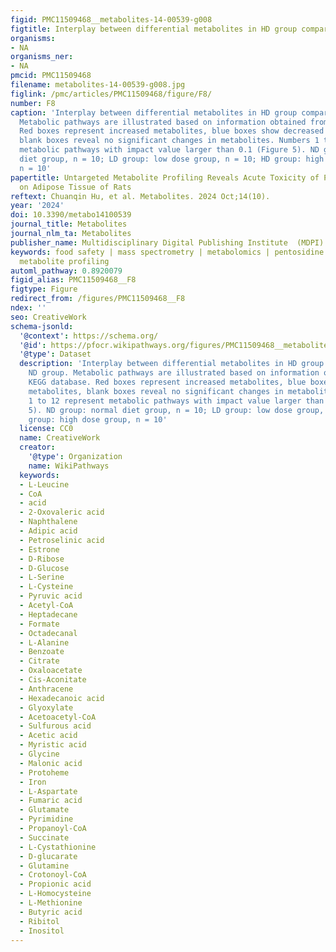 ```yaml
---
figid: PMC11509468__metabolites-14-00539-g008
figtitle: Interplay between differential metabolites in HD group compared to ND group
organisms:
- NA
organisms_ner:
- NA
pmcid: PMC11509468
filename: metabolites-14-00539-g008.jpg
figlink: /pmc/articles/PMC11509468/figure/F8/
number: F8
caption: 'Interplay between differential metabolites in HD group compared to ND group.
  Metabolic pathways are illustrated based on information obtained from KEGG database.
  Red boxes represent increased metabolites, blue boxes show decreased metabolites,
  blank boxes reveal no significant changes in metabolites. Numbers 1 to 12 represent
  metabolic pathways with impact value larger than 0.1 (Figure 5). ND group: normal
  diet group, n = 10; LD group: low dose group, n = 10; HD group: high dose group,
  n = 10'
papertitle: Untargeted Metabolite Profiling Reveals Acute Toxicity of Pentosidine
  on Adipose Tissue of Rats
reftext: Chuanqin Hu, et al. Metabolites. 2024 Oct;14(10).
year: '2024'
doi: 10.3390/metabo14100539
journal_title: Metabolites
journal_nlm_ta: Metabolites
publisher_name: Multidisciplinary Digital Publishing Institute  (MDPI)
keywords: food safety | mass spectrometry | metabolomics | pentosidine | untargeted
  metabolite profiling
automl_pathway: 0.8920079
figid_alias: PMC11509468__F8
figtype: Figure
redirect_from: /figures/PMC11509468__F8
ndex: ''
seo: CreativeWork
schema-jsonld:
  '@context': https://schema.org/
  '@id': https://pfocr.wikipathways.org/figures/PMC11509468__metabolites-14-00539-g008.html
  '@type': Dataset
  description: 'Interplay between differential metabolites in HD group compared to
    ND group. Metabolic pathways are illustrated based on information obtained from
    KEGG database. Red boxes represent increased metabolites, blue boxes show decreased
    metabolites, blank boxes reveal no significant changes in metabolites. Numbers
    1 to 12 represent metabolic pathways with impact value larger than 0.1 (Figure
    5). ND group: normal diet group, n = 10; LD group: low dose group, n = 10; HD
    group: high dose group, n = 10'
  license: CC0
  name: CreativeWork
  creator:
    '@type': Organization
    name: WikiPathways
  keywords:
  - L-Leucine
  - CoA
  - acid
  - 2-Oxovaleric acid
  - Naphthalene
  - Adipic acid
  - Petroselinic acid
  - Estrone
  - D-Ribose
  - D-Glucose
  - L-Serine
  - L-Cysteine
  - Pyruvic acid
  - Acetyl-CoA
  - Heptadecane
  - Formate
  - Octadecanal
  - L-Alanine
  - Benzoate
  - Citrate
  - Oxaloacetate
  - Cis-Aconitate
  - Anthracene
  - Hexadecanoic acid
  - Glyoxylate
  - Acetoacetyl-CoA
  - Sulfurous acid
  - Acetic acid
  - Myristic acid
  - Glycine
  - Malonic acid
  - Protoheme
  - Iron
  - L-Aspartate
  - Fumaric acid
  - Glutamate
  - Pyrimidine
  - Propanoyl-CoA
  - Succinate
  - L-Cystathionine
  - D-glucarate
  - Glutamine
  - Crotonoyl-CoA
  - Propionic acid
  - L-Homocysteine
  - L-Methionine
  - Butyric acid
  - Ribitol
  - Inositol
---
```

